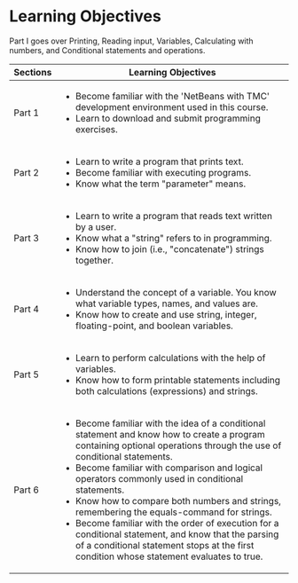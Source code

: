 # Learning Objectives
Part I goes over Printing, Reading input, Variables, Calculating with numbers, and Conditional statements and operations.

| Sections | Learning Objectives |
| --- | --- |
| Part 1 | <ul><li>Become familiar with the 'NetBeans with TMC' development environment used in this course.</li> <li>Learn to download and submit programming exercises.</li></ul> |
| Part 2 | <ul><li>Learn to write a program that prints text.</li> <li> Become familiar with executing programs.</li> <li>Know what the term "parameter" means. </li></ul> |
| Part 3 | <ul><li>Learn to write a program that reads text written by a user.</li><li>Know what a "string" refers to in programming.</li><li>Know how to join (i.e., "concatenate") strings together.</li></ul> |
| Part 4 | <ul><li>Understand the concept of a variable. You know what variable types, names, and values are.</li><li>Know how to create and use string, integer, floating-point, and boolean variables.</li></ul> |
| Part 5 | <ul><li>Learn to perform calculations with the help of variables.</li><li>Know how to form printable statements including both calculations (expressions) and strings.</li></ul> |
| Part 6 | <ul><li>Become familiar with the idea of a conditional statement and know how to create a program containing optional operations through the use of conditional statements.</li><li>Become familiar with comparison and logical operators commonly used in conditional statements.</li><li>Know how to compare both numbers and strings, remembering the equals-command for strings.</li><li>Become familiar with the order of execution for a conditional statement, and know that the parsing of a conditional statement stops at the first condition whose statement evaluates to true.</li></ul> |
